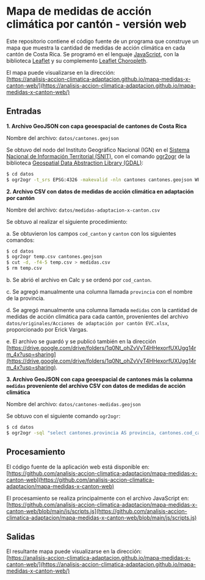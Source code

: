 # Mapa de medidas de acción climática por cantón - versión web
Este repositorio contiene el código fuente de un programa que construye un mapa que muestra la cantidad de medidas de acción climática en cada cantón de Costa Rica. Se programó en el lenguaje [JavaScript](https://en.wikipedia.org/wiki/JavaScript), con la biblioteca [Leaflet](https://leafletjs.com/) y su complemento [Leaflet Choropleth](https://github.com/timwis/leaflet-choropleth).

El mapa puede visualizarse en la dirección:  
[https://analisis-accion-climatica-adaptacion.github.io/mapa-medidas-x-canton-web/](https://analisis-accion-climatica-adaptacion.github.io/mapa-medidas-x-canton-web/)

## Entradas
**1. Archivo GeoJSON con capa geoespacial de cantones de Costa Rica**  

Nombre del archivo: ```datos/cantones.geojson```  

Se obtuvo del nodo del Instituto Geográfico Nacional (IGN) en el [Sistema Nacional de Información Territorial (SNIT)](https://www.snitcr.go.cr/), con el comando [ogr2ogr](https://gdal.org/programs/ogr2ogr.html#ogr2ogr) de la biblioteca [Geospatial Data Abstraction Library (GDAL)](https://gdal.org/):
```sh
$ cd datos
$ ogr2ogr -t_srs EPSG:4326 -makevalid -nln cantones cantones.geojson WFS:"http://geos.snitcr.go.cr/be/IGN_5/wfs" "IGN_5:limitecantonal_5k"
```

**2. Archivo CSV con datos de medidas de acción climática en adaptación por cantón**  

Nombre del archivo: ```datos/medidas-adaptacion-x-canton.csv```  

Se obtuvo al realizar el siguiente procedimiento:  

a. Se obtuvieron los campos ```cod_canton``` y ```canton``` con los siguientes comandos:
```sh
$ cd datos
$ ogr2ogr temp.csv cantones.geojson
$ cut -d, -f4-5 temp.csv > medidas.csv
$ rm temp.csv
```

b. Se abrió el archivo en Calc y se ordenó por ```cod_canton```.

c. Se agregó manualmente una columna llamada ```provincia``` con el nombre de la provincia.

d. Se agregó manualmente una columna llamada ```medidas``` con la cantidad de medidas de acción climática para cada cantón, provenientes del archivo ```datos/originales/Acciones de adaptación por cantón EVC.xlsx```, proporcionado por Erick Vargas.

e. El archivo se guardó y se publicó también en la dirección [https://drive.google.com/drive/folders/1q0Nt_ohZvVyT4HHexorfUXUgg14rm_4x?usp=sharing](https://drive.google.com/drive/folders/1q0Nt_ohZvVyT4HHexorfUXUgg14rm_4x?usp=sharing).

**3. Archivo GeoJSON con capa geoespacial de cantones más la columna ```medidas``` proveniente del archivo CSV con datos de medidas de acción climática**  

Nombre del archivo: ```datos/cantones-medidas.geojson```  

Se obtuvo con el siguiente comando ```ogr2ogr```:
```sh
$ cd datos
$ ogr2ogr -sql "select cantones.provincia AS provincia, cantones.cod_canton AS cod_canton, cantones.canton AS canton, cast(medidas.medidas as integer) AS medidas from cantones left join 'medidas.csv'.medidas on cantones.cod_canton = medidas.cod_canton" cantones-medidas.geojson cantones.geojson
```

## Procesamiento
El código fuente de la aplicación web está disponible en:  
[https://github.com/analisis-accion-climatica-adaptacion/mapa-medidas-x-canton-web](https://github.com/analisis-accion-climatica-adaptacion/mapa-medidas-x-canton-web)

El procesamiento se realiza principalmente con el archivo JavaScript en:  
[https://github.com/analisis-accion-climatica-adaptacion/mapa-medidas-x-canton-web/blob/main/js/scripts.js](https://github.com/analisis-accion-climatica-adaptacion/mapa-medidas-x-canton-web/blob/main/js/scripts.js)

## Salidas
El resultante mapa puede visualizarse en la dirección:  
[https://analisis-accion-climatica-adaptacion.github.io/mapa-medidas-x-canton-web/](https://analisis-accion-climatica-adaptacion.github.io/mapa-medidas-x-canton-web/)
